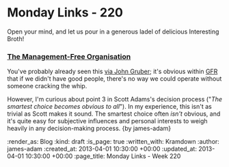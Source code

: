 Monday Links - 220
============

Open your mind, and let us pour in a generous ladel of delicious Interesting Broth!

### [The Management-Free Organisation](http://dilbert.com/blog/entry/the_managementfree_organization/)

You've probably already seen this [via John Gruber](http://daringfireball.net/linked/2013/03/25/adams-management); it's obvious within [GFR](/) that if we didn't have good people, there's no way we could operate without someone cracking the whip.

However, I'm curious about point 3 in Scott Adams's decision process ("*The smartest choice becomes obvious to all*"). In my experience, this isn't as trivial as Scott makes it sound. The smartest choice often *isn't* obvious, and it's quite easy for subjective influences and personal interests to weigh heavily in any decision-making process. {by james-adam}


:render_as: Blog
:kind: draft
:is_page: true
:written_with: Kramdown
:author: james-adam
:created_at: 2013-04-01 10:30:00 +00:00
:updated_at: 2013-04-01 10:30:00 +00:00
:page_title: Monday Links - Week 220
